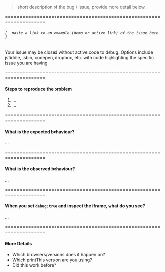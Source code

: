 
> short description of the bug / issue, provide more detail below.

====================================================================


###### `[  paste a link to an example (demo or active link) of the issue here ]`  

Your issue may be closed without active code to debug. Options include jsfiddle, jsbin, codepen, dropbox, etc. with code highlighting the specific issue you are having


====================================================================


#### Steps to reproduce the problem

1. ...  
2. ...  


====================================================================


#### What is the expected behaviour?

...  


====================================================================


#### What is the observed behaviour?

...  


====================================================================

#### When you set `debug:true` and inspect the iframe, what do you see?

...  


====================================================================

#### More Details

- Which browsers/versions does it happen on?
- Which printThis version are you using?
- Did this work before?




